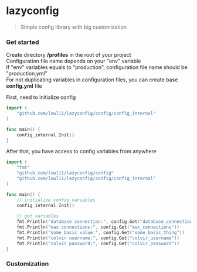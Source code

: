 # lazyconfig

> Simple config library with big customization

### Get started
Create directory <b>/profiles</b> in the root of your project <br>
Configuration file name depends on your "env" variable <br>
If "env" variables equals to "production", configuration file name should be "production.yml" <br>
For not duplicating variables in configuration files, you can create base <b>config.yml</b> file 

First, need to initialize config
```go
import (
    "github.com/lowl11/lazyconfig/config/config_internal"
)

func main() {
    config_internal.Init()
}
```

After that, you have access to config variables from anywhere
```go
import (
    "fmt"
    "github.com/lowl11/lazyconfig/config"
    "github.com/lowl11/lazyconfig/config/config_internal"
)

func main() {
    // initialize config variables
    config_internal.Init()
	
    // get variables 
    fmt.Println("database connection:", config.Get("database_connection"))
    fmt.Println("max connections:", config.Get("max_connections"))
    fmt.Println("some basic value:", config.Get("some_basic_thing"))
    fmt.Println("colvir username:", config.Get("colvir_username"))
    fmt.Println("colvir password:", config.Get("colvir_password"))	
}
```

### Customization
